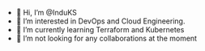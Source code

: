 - 👋 Hi, I’m @InduKS
- 👀 I’m interested in DevOps and Cloud Engineering.
- 🌱 I’m currently learning Terraform and Kubernetes
- 💞️ I’m not looking for any collaborations at the moment

<!---
InduKS/InduKS is a ✨ special ✨ repository because its `README.md` (this file) appears on your GitHub profile.
You can click the Preview link to take a look at your changes.
--->
